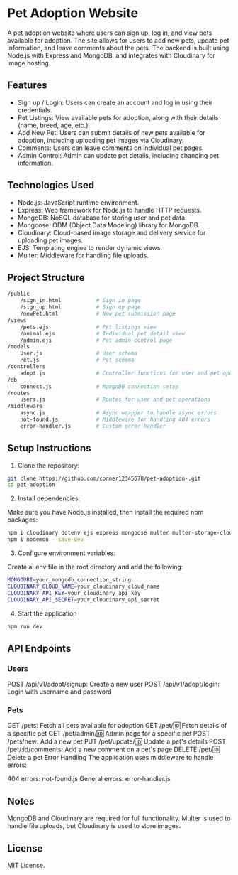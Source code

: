 # Pet Adoption Website
A pet adoption website where users can sign up, log in, and view pets available for adoption. The site allows for users to add new pets, update pet information, and leave comments about the pets. The backend is built using Node.js with Express and MongoDB, and integrates with Cloudinary for image hosting.

## Features
- Sign up / Login: Users can create an account and log in using their credentials.
- Pet Listings: View available pets for adoption, along with their details (name, breed, age, etc.).
- Add New Pet: Users can submit details of new pets available for adoption, including uploading pet images via Cloudinary.
- Comments: Users can leave comments on individual pet pages.
- Admin Control: Admin can update pet details, including changing pet information.
## Technologies Used
- Node.js: JavaScript runtime environment.
- Express: Web framework for Node.js to handle HTTP requests.
- MongoDB: NoSQL database for storing user and pet data.
- Mongoose: ODM (Object Data Modeling) library for MongoDB.
- Cloudinary: Cloud-based image storage and delivery service for uploading pet images.
- EJS: Templating engine to render dynamic views.
- Multer: Middleware for handling file uploads.
## Project Structure
```bash
/public
    /sign_in.html           # Sign in page
    /sign_up.html           # Sign up page
    /newPet.html            # New pet submission page
/views
    /pets.ejs               # Pet listings view
    /animal.ejs             # Individual pet detail view
    /admin.ejs              # Pet admin control page
/models
    User.js                 # User schema
    Pet.js                  # Pet schema
/controllers
    adopt.js                # Controller functions for user and pet operations
/db
    connect.js              # MongoDB connection setup
/routes
    users.js                # Routes for user and pet operations
/middleware
    async.js                # Async wrapper to handle async errors
    not-found.js            # Middleware for handling 404 errors
    error-handler.js        # Custom error handler
```
## Setup Instructions
1. Clone the repository:
```bash
git clone https://github.com/conner12345678/pet-adoption-.git
cd pet-adoption
```
2. Install dependencies:

Make sure you have Node.js installed, then install the required npm packages:
```bash
npm i cloudinary dotenv ejs express mongoose multer multer-storage-cloudinary
npm i nodemon --save-dev
```
3. Configure environment variables:

Create a .env file in the root directory and add the following:
```bash
MONGOURI=your_mongodb_connection_string
CLOUDINARY_CLOUD_NAME=your_cloudinary_cloud_name
CLOUDINARY_API_KEY=your_cloudinary_api_key
CLOUDINARY_API_SECRET=your_cloudinary_api_secret
```
4. Start the application
```bash
npm run dev
```

## API Endpoints
### Users
POST /api/v1/adopt/signup: Create a new user
POST /api/v1/adopt/login: Login with username and password
### Pets
GET /pets: Fetch all pets available for adoption
GET /pet/:id: Fetch details of a specific pet
GET /pet/admin/:id: Admin page for a specific pet
POST /pets/new: Add a new pet
PUT /pet/update/:id: Update a pet's details
POST /pet/:id/comments: Add a new comment on a pet's page
DELETE /pet/:id: Delete a pet
Error Handling
The application uses middleware to handle errors:

404 errors: not-found.js
General errors: error-handler.js
## Notes
MongoDB and Cloudinary are required for full functionality.
Multer is used to handle file uploads, but Cloudinary is used to store images.
## License
MIT License.
